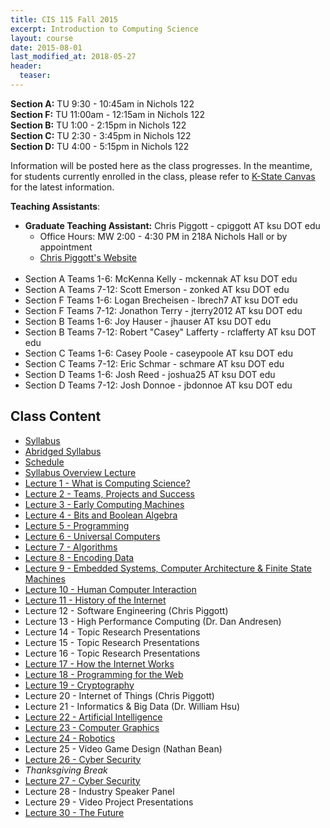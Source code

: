 ```yaml
---
title: CIS 115 Fall 2015
excerpt: Introduction to Computing Science
layout: course
date: 2015-08-01
last_modified_at: 2018-05-27
header:
  teaser:
---
```


<p>
  <strong>Section A:</strong> TU 9:30 - 10:45am in Nichols 122<br>
  <strong>Section F:</strong> TU 11:00am - 12:15am in Nichols 122<br>
  <strong>Section B:</strong> TU 1:00 - 2:15pm in Nichols 122<br>
  <strong>Section C:</strong> TU 2:30 - 3:45pm in Nichols 122<br>
  <strong>Section D:</strong> TU 4:00 - 5:15pm in Nichols 122<br>
</P>
<p>Information will be posted here as the class progresses. In the meantime, for students currently enrolled in the class, please refer to <a href="https://canvas.ksu.edu">K-State Canvas</a> for the latest information.</p>
<p><b>Teaching Assistants</b>:
<ul>
  <li><b>Graduate Teaching Assistant:</b> Chris Piggott - cpiggott AT ksu DOT edu
    <ul>
      <li>Office Hours: MW 2:00 - 4:30 PM in 218A Nichols Hall or by appointment</li>
      <li><a href="http://people.cis.ksu.edu/~cpiggott">Chris Piggott's Website</a></li>
    </ul></li>
    <br>
  <li>Section A Teams 1-6: McKenna Kelly - mckennak AT ksu DOT edu</li>    
  <li>Section A Teams 7-12: Scott Emerson - zonked AT ksu DOT edu</li>
  <li>Section F Teams 1-6: Logan Brecheisen - lbrech7 AT ksu DOT edu</li>    
  <li>Section F Teams 7-12: Jonathon Terry - jterry2012 AT ksu DOT edu</li>
  <li>Section B Teams 1-6: Joy Hauser - jhauser AT ksu DOT edu</li>
  <li>Section B Teams 7-12: Robert "Casey" Lafferty -  rclafferty AT ksu DOT edu</li>
  <li>Section C Teams 1-6: Casey Poole - caseypoole AT ksu DOT edu</li>
  <li>Section C Teams 7-12: Eric Schmar -  schmare AT ksu DOT edu</li>    
  <li>Section D Teams 1-6: Josh Reed - joshua25 AT ksu DOT edu</li>
  <li>Section D Teams 7-12: Josh Donnoe -  jbdonnoe AT ksu DOT edu</li>    
</ul></p>

<h2>Class Content</h2>
<ul>
<li><a href="files/Syllabus.pdf">Syllabus</a></li>
<li><a href="files/AbridgedSyllabus.pdf">Abridged Syllabus</a></li>
<li><a href="files/Schedule.pdf">Schedule</a></li>
<li><a href="0syllabus">Syllabus Overview Lecture</a></li>
<li><a href="1whatiscs">Lecture 1 - What is Computing Science?</a></li>
<li><a href="2teams">Lecture 2 - Teams, Projects and Success</a></li>
<li><a href="3early">Lecture 3 - Early Computing Machines</a></li>
<li><a href="4boolean">Lecture 4 - Bits and Boolean Algebra</a></li>
<li><a href="5programming">Lecture 5 - Programming</a></li>
<li><a href="6universal">Lecture 6 - Universal Computers</a></li>
<li><a href="7algorithms">Lecture 7 - Algorithms</a></li>
<li><a href="8encoding">Lecture 8 - Encoding Data</a></li>
<li><a href="9embedded">Lecture 9 - Embedded Systems, Computer Architecture & Finite State Machines</a></li>
<li><a href="10hci">Lecture 10 - Human Computer Interaction</a></li>
<li><a href="11internethistory">Lecture 11 - History of the Internet</a></li>
<li>Lecture 12 - Software Engineering (Chris Piggott)</li>
<li>Lecture 13 - High Performance Computing (Dr. Dan Andresen)</li>
<li>Lecture 14 - Topic Research Presentations</li>
<li>Lecture 15 - Topic Research Presentations</li>
<li>Lecture 16 - Topic Research Presentations</li>
<li><a href="17internettech">Lecture 17 - How the Internet Works</a></li>
<li><a href="18web">Lecture 18 - Programming for the Web</a></li>
<li><a href="20cryptography">Lecture 19 - Cryptography</a></li>
<li>Lecture 20 - Internet of Things (Chris Piggott)</li>
<li>Lecture 21 - Informatics & Big Data (Dr. William Hsu)</li>
<li><a href="22ai">Lecture 22 - Artificial Intelligence</a></li>
<li><a href="23graphics">Lecture 23 - Computer Graphics</a></li>
<li><a href="25robotics">Lecture 24 - Robotics</a></li>
<li>Lecture 25 - Video Game Design (Nathan Bean)</li>
<li><a href="27cybersecurity">Lecture 26 - Cyber Security</a></li>
<li><i>Thanksgiving Break</i></li>
<li><a href="27cybersecurity">Lecture 27 - Cyber Security</a></li>
<li>Lecture 28 - Industry Speaker Panel</li>
<li>Lecture 29 - Video Project Presentations</li>
<li><a href="30future">Lecture 30 - The Future</a></li>
</ul>
